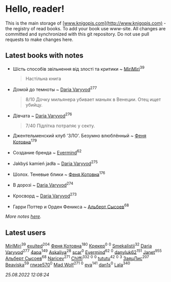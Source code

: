 # Hello, reader!
This is the main storage of [www.knigopis.com](http://www.knigopis.com) - the registry of read books.
To add your book use www-site. All changes are committed and synchronized with this git repository.
Do not use pull requests to make changes here.


## Latest books with notes
* Шість способів звільнення від злості та критики ~ [MiriMiri](users/106/106107989792957993574-google)<sup>39</sup>
    > Настільна книга

* Домой до темноты ~ [Daria Varyvod](users/829/829893410524253-facebook)<sup>277</sup>
    > 8/10 Дочку мильянера убивает маньяк в Венеции. Отец ищет убийцу.

* Дівчата ~ [Daria Varyvod](users/829/829893410524253-facebook)<sup>276</sup>
    > 7/40 Підлітка потрапяє у секту.

* Джентельменский клуб 'ЗЛО'. Безумно влюблённый ~ [Феня Котовна](users/109/109746193906459706720-google)<sup>179</sup>

* Создание бренда ~ [Evermind](users/302/302928912-vkontakte)<sup>62</sup>

* Jakbyś kamień jadła ~ [Daria Varyvod](users/829/829893410524253-facebook)<sup>275</sup>

* Шолох. Теневые блики ~ [Феня Котовна](users/109/109746193906459706720-google)<sup>176</sup>

* В дорозі ~ [Daria Varyvod](users/829/829893410524253-facebook)<sup>274</sup>

* Кросворд ~ [Daria Varyvod](users/829/829893410524253-facebook)<sup>273</sup>

* Гарри Поттер и  Орден Феникса ~ [Альберт Сысоев](users/474/47446642-vkontakte)<sup>68</sup>


_More notes [here](latest_books_with_notes.md)._


## Latest users
[MiriMiri](users/106/106107989792957993574-google)<sup>39</sup> 
[exulted](users/100/100599204551896265722-google)<sup>204</sup> 
[Феня Котовна](users/109/109746193906459706720-google)<sup>180</sup> 
[Крекер](users/491/491114705-vkontakte)<sup>0</sup> 
[](users/526/526199504-vkontakte)<sup>0</sup> 
[Smekalistii](users/864/86487125-vkontakte)<sup>32</sup> 
[Daria Varyvod](users/829/829893410524253-facebook)<sup>277</sup> 
[4apa](users/117/117392596378069249667-google)<sup>149</sup> 
[Askaliya](users/326/326783541-vkontakte)<sup>28</sup> 
[scar](users/305/305940291-vkontakte)<sup>0</sup> 
[Evermind](users/302/302928912-vkontakte)<sup>62</sup> 
[](users/602/602594164-yandex)<sup>0</sup> 
[danyluk62](users/374/374149854-vkontakte)<sup>151</sup> 
[Janet](users/108/108113656204404967440-google)<sup>955</sup> 
[Альберт Сысоев](users/474/47446642-vkontakte)<sup>68</sup> 
[Naricev](users/107/107090515204537133928-google)<sup>271</sup> 
[Chiffi](users/105/105831994080785626680-google)<sup>332</sup> 
[](users/185/185675202-vkontakte)<sup>0</sup> 
[](users/108/108518651320113412154-google)<sup>0</sup> 
[tututu](users/135/135685382-vkontakte)<sup>42</sup> 
[](users/173/17316051423275515640-mailru)<sup>0</sup> 
[](users/101/101368518035734751027-google)<sup>3</sup> 
[ЗаяцЛис](users/112/112388384595246311466-google)<sup>207</sup> 
[Beaviska](users/102/10202544960024508-facebook)<sup>59</sup> 
[глизе570](users/117/117707406053876609739-google)<sup>0</sup> 
[Mad Wolf](users/947/94738840-vkontakte)<sup>271</sup> 
[](users/160/1600605696-yandex)<sup>0</sup> 
[eva](users/111/111656270551033014778-google)<sup>141</sup> 
[dan1s](users/244/2447731-vkontakte)<sup>0</sup> 
[Lala](users/761/76187635-vkontakte)<sup>340</sup> 


_25.08.2022 12:08:24_
